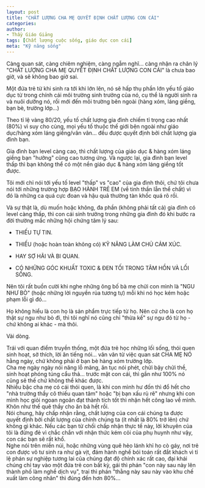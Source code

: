 ```yaml
---
layout: post
title: "CHẤT LƯỢNG CHA MẸ QUYẾT ĐỊNH CHẤT LƯỢNG CON CÁI"
categories:
author:
- Thầy Giáo Giảng
tags: [Chất lượng cuộc sống, giáo dục con cái]
meta: "Kỹ năng sống"
---
```

Càng quan sát, càng chiêm nghiệm, càng ngẫm nghĩ... càng nhận ra chân lý "CHẤT LƯỢNG CHA MẸ QUYẾT ĐỊNH CHẤT LƯỢNG CON CÁI" là chưa bao giờ, và sẽ không bao giờ sai.

Một đứa trẻ từ khi sinh ra tới khi lớn lên, nó sẽ hấp thụ phần lớn yếu tố giáo dục từ trong chính cái môi trường sinh trưởng của nó, cụ thể là người sinh ra và nuôi dưỡng nó, rồi mới đến môi trường bên ngoài (hàng xóm, láng giềng, bạn bè, trường lớp...)

Theo tỉ lệ vàng 80/20, yếu tố chất lượng gia đình chiếm tỉ trọng cao nhất (80%) vì suy cho cùng, mọi yếu tố thuộc thế giới bên ngoài như giáo dục/hàng xóm láng giềng/vân vân... đều được quyết định bởi chất lượng gia đình bạn.

Gia đình bạn level càng cao, thì chất lượng của giáo dục & hàng xóm láng giềng bạn "hưởng" cũng cao tương ứng. Và ngược lại, gia đình bạn level thấp thì bạn không thể có một nền giáo dục & hàng xóm láng giềng tốt được.

Tôi mới chỉ nói tới yếu tố level "thấp" vs "cao" của gia đình thôi, chứ tôi chưa nói tới những trường hợp BẠO HÀNH TRẺ EM (về tinh thần lẫn thể chất) vì đó là những ca quá cực đoan và hậu quả thường tàn khốc quá rõ rồi.

Và sự thật là, dù muốn hoặc không, đa phần (không phải tất cả) gia đình có level càng thấp, thì con cái sinh trưởng trong những gia đình đó khi bước ra đời thường mắc những hội chứng tâm lý sau:

- THIẾU TỰ TIN.

- THIẾU (hoặc hoàn toàn không có) KỸ NĂNG LÀM CHỦ CẢM XÚC.

- HAY SỢ HÃI VÀ BI QUAN.

- CÓ NHỮNG GÓC KHUẤT TOXIC & ĐEN TỐI TRONG TÂM HỒN VÀ LỐI SỐNG.

Nên tôi rất buồn cười khi nghe những ông bố bà mẹ chửi con mình là "NGU NHƯ BÒ" (hoặc những lời nguyền rủa tương tự) mỗi khi nó học kém hoặc phạm lỗi gì đó... 

Họ không hiểu là con họ là sản phẩm trực tiếp từ họ. Nên cứ cho là con họ thật sự ngu như bò đi, thì tôi nghĩ nó cũng chỉ "thừa kế" sự ngu đó từ họ - chứ không ai khác - mà thôi.

Vài dòng.<!--excerpt.s-->
<div class="post-copyright"><div class="content">Trái với quan điểm truyền thống, một đứa trẻ học những lối sống, thói quen sinh hoạt, sở thích, lời ăn tiếng nói... vân vân từ việc quan sát CHA MẸ NÓ hằng ngày, chứ không phải ở bạn bè hàng xóm trường lớp.<br />
Cha mẹ ngày ngày nói năng lỗ mãng, ăn tục nói phét, chửi bậy chửi thề, sinh hoạt phóng túng cẩu thả... trước mặt con cái, thì gần như 100% nó cũng sẽ thế chứ không thể khác được.</div></div>
<div class="post-copyright"><div class="content">Nhiều bậc cha mẹ có cái thói quen, là khi con mình hư đốn thì đổ hết cho "nhà trường thầy cô thiếu quan tâm" hoặc "bị bạn xấu rủ rê" nhưng khi con mình học giỏi ngoan ngoãn đạt thành tích tốt thì nhận hết công lao về mình.<br />
Khôn như thế quê thầy cho ăn bả hết rồi.</div></div>
<div class="post-copyright"><div class="content">Nói chung, hãy chấp nhận rằng, chất lượng của con cái chúng ta được quyết định bởi chất lượng của chính chúng ta (ít nhất là 80% trở lên) chứ không gì khác. Nếu các bạn từ chối chấp nhận thực tế này, lời khuyên của tôi là đừng đẻ vì chắc chắn với nhận thức kém cỏi của phụ huynh như vậy, con các bạn sẽ rất khổ.</div></div>
<div class="post-copyright"><div class="content">Nghe nói trên miền núi, hoặc những vùng quê hẻo lánh khỉ ho cò gáy, nơi trẻ con được vô tư sinh ra như gà vịt, đám hành nghề bói toán rất đắt khách vì tỉ lệ phán sự nghiệp tương lai của chúng đạt độ chính xác rất cao, đại khái chúng chỉ tay vào một đứa trẻ con bất kỳ, gái thì phán "con này sau này lên thành phố làm nghề dịch vụ", trai thì phán "thằng này sau này vào khu chế xuất làm công nhân" thì đúng đến hơn 80%...</div></div>